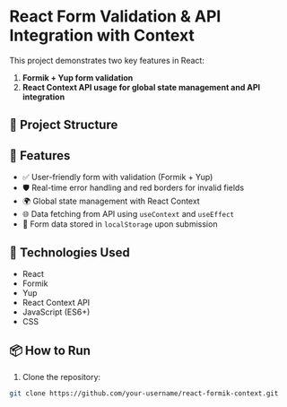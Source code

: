 # React Form Validation & API Integration with Context

This project demonstrates two key features in React:
1. **Formik + Yup form validation**
2. **React Context API usage for global state management and API integration**

## 📁 Project Structure

## 🚀 Features

- ✅ User-friendly form with validation (Formik + Yup)
- 🛡️ Real-time error handling and red borders for invalid fields
- 🌍 Global state management with React Context
- 🌐 Data fetching from API using `useContext` and `useEffect`
- 💾 Form data stored in `localStorage` upon submission

## 🔧 Technologies Used

- React
- Formik
- Yup
- React Context API
- JavaScript (ES6+)
- CSS

## 📦 How to Run

1. Clone the repository:

```bash
git clone https://github.com/your-username/react-formik-context.git
